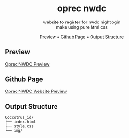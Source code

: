 <!-- markdownlint-configure-file {
  "MD013": {
    "code_blocks": false,
    "tables": false
  },
  "MD033": false,
  "MD041": false
} -->

<div align="center">

# oprec nwdc

website to register for nwdc nightlogin<br/>
make using pure html css

[Preview](#preview) •
[Github Page](#github-page) •
[Output Structure](#output-structure) 

</div>

## Preview

[Oprec NWDC Preview][oprec-gif]

## Github Page

[Oprec NWDC Website Preview][oprec-page]

## Output Structure

```shell
Coccotrus_id/
├── index.html
├── style.css
└── img/
```

[oprec-page]: https://wiweka24.github.io/Oprec-NWDC/
[oprec-gif]: https://
